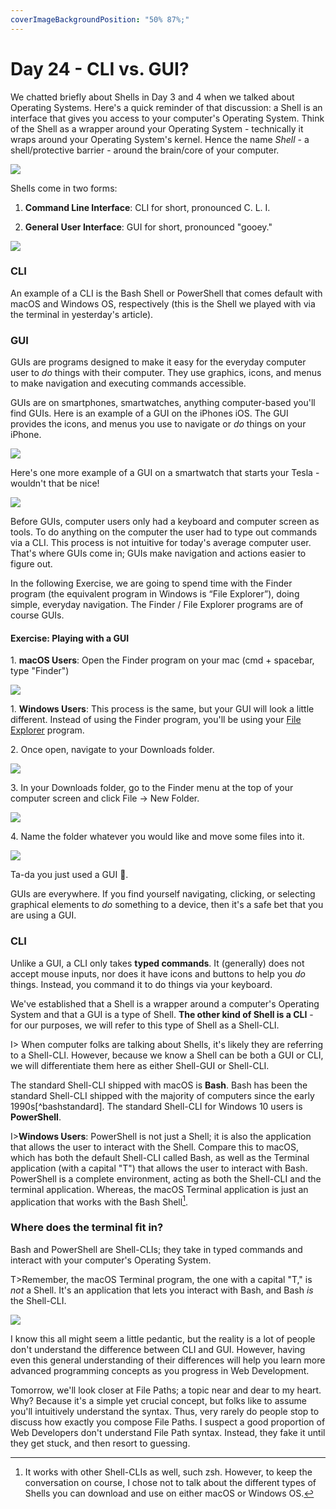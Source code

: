 ```yaml
---
coverImageBackgroundPosition: "50% 87%;"
---
```


# Day 24 - CLI vs. GUI?

We chatted briefly about Shells in Day 3 and 4 when we talked about Operating Systems.  Here's a quick reminder of that discussion: a Shell is an interface that gives you access to your computer's Operating System. Think of the Shell as a wrapper around your Operating System - technically it wraps around your Operating System's kernel. Hence the name _Shell_ - a shell/protective barrier - around the brain/core of your computer.

![](public/assets/pistachio.png)

Shells come in two forms:

1. **Command Line Interface**: CLI for short, pronounced C. L. I.

2. **General User Interface**: GUI for short, pronounced "gooey."

![](public/assets/cli-gui-shells.png)

### CLI

An example of a CLI is the Bash Shell or PowerShell that comes default with macOS and Windows OS, respectively (this is the Shell we played with via the terminal in yesterday's article).

### GUI

GUIs are programs designed to make it easy for the everyday computer user to _do_ things with their computer. They use graphics, icons, and menus to make navigation and executing commands accessible.

GUIs are on smartphones, smartwatches, anything computer-based you'll find GUIs.  Here is an example of a GUI on the iPhones iOS. The GUI provides the icons, and menus you use to navigate or _do_ things on your iPhone.

![](public/assets/gui-ios.png)

Here's one more example of a GUI on a smartwatch that starts your Tesla - wouldn't that be nice!

![](public/assets/gui-tesla.png)

Before GUIs, computer users only had a keyboard and computer screen as tools. To do anything on the computer the user had to type out commands via a CLI. This process is not intuitive for today's average computer user. That's where GUIs come in; GUIs make navigation and actions easier to figure out.

In the following Exercise, we are going to spend time with the Finder program (the equivalent program in Windows is “File Explorer”), doing simple, everyday navigation.  The Finder / File Explorer programs are of course GUIs.

#### Exercise: Playing with a GUI

1\. **macOS Users**: Open the Finder program on your mac (cmd + spacebar, type "Finder")

![](public/assets/finder.png)

1\. **Windows Users**: This process is the same, but your GUI will look a little different.  Instead of using the Finder program, you'll be using your [File Explorer](https://support.microsoft.com/en-us/help/4026617/windows-10-windows-explorer-has-a-new-name) program.

2\. Once open, navigate to your Downloads folder.

![](public/assets/downloads.png)

3\. In your Downloads folder, go to the Finder menu at the top of your computer screen and click File -> New Folder.

![](public/assets/new-folder.png)

4\. Name the folder whatever you would like and move some files into it.

![](public/assets/nuts-new-folder.png)

Ta-da you just used a GUI 🥳.

GUIs are everywhere. If you find yourself navigating, clicking, or selecting graphical elements to _do_ something to a device, then it's a safe bet that you are using a GUI.

### CLI

Unlike a GUI, a CLI only takes **typed commands**. It (generally) does not accept mouse inputs, nor does it have icons and buttons to help you _do_ things. Instead, you command it to do things via your keyboard.

We've established that a Shell is a wrapper around a computer's Operating System and that a GUI is a type of Shell. **The other kind of Shell is a CLI** - for our purposes, we will refer to this type of Shell as a Shell-CLI.

I> When computer folks are talking about Shells, it's likely they are referring to a Shell-CLI. However, because we know a Shell can be both a GUI or CLI, we will differentiate them here as either Shell-GUI or Shell-CLI.

The standard Shell-CLI shipped with macOS is **Bash**. Bash has been the standard Shell-CLI shipped with the majority of computers since the early 1990s[^bashstandard]. The standard Shell-CLI for Windows 10 users is **PowerShell**.

I>**Windows Users**: PowerShell is not just a Shell; it is also the application that allows the user to interact with the Shell. Compare this to macOS, which has both the default Shell-CLI called Bash, as well as the Terminal application (with a capital "T") that allows the user to interact with Bash. PowerShell is a complete environment, acting as both the Shell-CLI and the terminal application.  Whereas, the macOS Terminal application is just an application that works with the Bash Shell[^other].

### Where does the terminal fit in?

Bash and PowerShell are Shell-CLIs; they take in typed commands and interact with your computer's Operating System.

T>Remember, the macOS Terminal program, the one with a capital "T," is _not_ a Shell. It's an application that lets you interact with Bash, and Bash _is_ the Shell-CLI.

![](public/assets/shell-cli-gui-terminal.png)

I know this all might seem a little pedantic, but the reality is a lot of people don't understand the difference between CLI and GUI. However, having even this general understanding of their differences will help you learn more advanced programming concepts as you progress in Web Development. 

Tomorrow, we'll look closer at File Paths; a topic near and dear to my heart. Why?  Because it's a simple yet crucial concept, but folks like to assume you'll intuitively understand the syntax. Thus, very rarely do people stop to discuss how exactly you compose File Paths.  I suspect a good proportion of Web Developers don't understand File Path syntax.  Instead, they fake it until they get stuck, and then resort to guessing.

[^other]: It works with other Shell-CLIs as well, such zsh.  However, to keep the conversation on course, I chose not to talk about the different types of Shells you can download and use on either macOS or Windows OS.